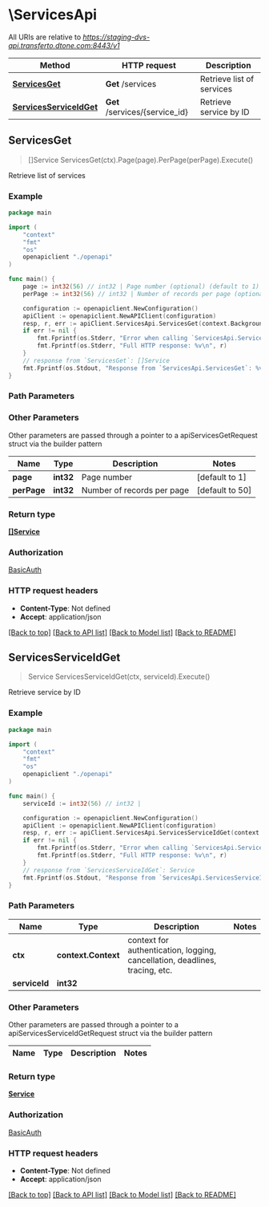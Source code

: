 # \ServicesApi

All URIs are relative to *https://staging-dvs-api.transferto.dtone.com:8443/v1*

Method | HTTP request | Description
------------- | ------------- | -------------
[**ServicesGet**](ServicesApi.md#ServicesGet) | **Get** /services | Retrieve list of services
[**ServicesServiceIdGet**](ServicesApi.md#ServicesServiceIdGet) | **Get** /services/{service_id} | Retrieve service by ID



## ServicesGet

> []Service ServicesGet(ctx).Page(page).PerPage(perPage).Execute()

Retrieve list of services

### Example

```go
package main

import (
    "context"
    "fmt"
    "os"
    openapiclient "./openapi"
)

func main() {
    page := int32(56) // int32 | Page number (optional) (default to 1)
    perPage := int32(56) // int32 | Number of records per page (optional) (default to 50)

    configuration := openapiclient.NewConfiguration()
    apiClient := openapiclient.NewAPIClient(configuration)
    resp, r, err := apiClient.ServicesApi.ServicesGet(context.Background()).Page(page).PerPage(perPage).Execute()
    if err != nil {
        fmt.Fprintf(os.Stderr, "Error when calling `ServicesApi.ServicesGet``: %v\n", err)
        fmt.Fprintf(os.Stderr, "Full HTTP response: %v\n", r)
    }
    // response from `ServicesGet`: []Service
    fmt.Fprintf(os.Stdout, "Response from `ServicesApi.ServicesGet`: %v\n", resp)
}
```

### Path Parameters



### Other Parameters

Other parameters are passed through a pointer to a apiServicesGetRequest struct via the builder pattern


Name | Type | Description  | Notes
------------- | ------------- | ------------- | -------------
 **page** | **int32** | Page number | [default to 1]
 **perPage** | **int32** | Number of records per page | [default to 50]

### Return type

[**[]Service**](Service.md)

### Authorization

[BasicAuth](../README.md#BasicAuth)

### HTTP request headers

- **Content-Type**: Not defined
- **Accept**: application/json

[[Back to top]](#) [[Back to API list]](../README.md#documentation-for-api-endpoints)
[[Back to Model list]](../README.md#documentation-for-models)
[[Back to README]](../README.md)


## ServicesServiceIdGet

> Service ServicesServiceIdGet(ctx, serviceId).Execute()

Retrieve service by ID

### Example

```go
package main

import (
    "context"
    "fmt"
    "os"
    openapiclient "./openapi"
)

func main() {
    serviceId := int32(56) // int32 | 

    configuration := openapiclient.NewConfiguration()
    apiClient := openapiclient.NewAPIClient(configuration)
    resp, r, err := apiClient.ServicesApi.ServicesServiceIdGet(context.Background(), serviceId).Execute()
    if err != nil {
        fmt.Fprintf(os.Stderr, "Error when calling `ServicesApi.ServicesServiceIdGet``: %v\n", err)
        fmt.Fprintf(os.Stderr, "Full HTTP response: %v\n", r)
    }
    // response from `ServicesServiceIdGet`: Service
    fmt.Fprintf(os.Stdout, "Response from `ServicesApi.ServicesServiceIdGet`: %v\n", resp)
}
```

### Path Parameters


Name | Type | Description  | Notes
------------- | ------------- | ------------- | -------------
**ctx** | **context.Context** | context for authentication, logging, cancellation, deadlines, tracing, etc.
**serviceId** | **int32** |  | 

### Other Parameters

Other parameters are passed through a pointer to a apiServicesServiceIdGetRequest struct via the builder pattern


Name | Type | Description  | Notes
------------- | ------------- | ------------- | -------------


### Return type

[**Service**](Service.md)

### Authorization

[BasicAuth](../README.md#BasicAuth)

### HTTP request headers

- **Content-Type**: Not defined
- **Accept**: application/json

[[Back to top]](#) [[Back to API list]](../README.md#documentation-for-api-endpoints)
[[Back to Model list]](../README.md#documentation-for-models)
[[Back to README]](../README.md)

